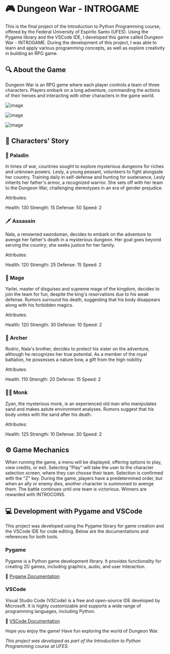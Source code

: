 # **🎮 Dungeon War - INTROGAME**

This is the final project of the Introduction to Python Programming course, offered by the Federal University of Espírito Santo (UFES). Using the Pygame library and the VSCode IDE, I developed this game called Dungeon War - INTROGAME. During the development of this project, I was able to learn and apply various programming concepts, as well as explore creativity in building an RPG game.

## 🔍 About the Game
Dungeon War is an RPG game where each player controls a team of three characters. Players embark on a long adventure, commanding the actions of their heroes and interacting with other characters in the game world.

![image](https://github.com/joaogalimberti/Dangeon-War-INTROGAME/assets/106310095/5c3cb4c4-726f-4ce4-a642-c667c9cb411e)

![image](https://github.com/joaogalimberti/Dangeon-War-INTROGAME/assets/106310095/2d056cb4-f618-46aa-8249-a932d209cbd7)

![image](https://github.com/joaogalimberti/Dangeon-War-INTROGAME/assets/106310095/44e97381-9b76-4b4d-b097-e7f8b968a445)


## 📖 Characters' Story

### 🤺 Paladin
In times of war, countries sought to explore mysterious dungeons for riches and unknown powers. Lesly, a young peasant, volunteers to fight alongside her country. Training daily in self-defense and hunting for sustenance, Lesly inherits her father's armor, a recognized warrior. She sets off with her team to the Dungeon War, challenging stereotypes in an era of gender prejudice.

Attributes:

Health: 130
Strength: 15
Defense: 50
Speed: 2

### 🗡️ Assassin
Nala, a renowned swordsman, decides to embark on the adventure to avenge her father's death in a mysterious dungeon. Her goal goes beyond serving the country; she seeks justice for her family.

Attributes:

Health: 120
Strength: 25
Defense: 15
Speed: 2

### 🧙 Mage
Yarlei, master of disguises and supreme mage of the kingdom, decides to join the team for fun, despite the king's reservations due to his weak defense. Rumors surround his death, suggesting that his body disappears along with his forbidden magics.

Attributes:

Health: 120
Strength: 30
Defense: 10
Speed: 2

### 🏹 Archer
Rodric, Nala's brother, decides to protect his sister on the adventure, although he recognizes her true potential. As a member of the royal battalion, he possesses a nature bow, a gift from the high nobility.

Attributes:

Health: 110
Strength: 20
Defense: 15
Speed: 2

### 🧞‍♂️ Monk
Zyan, the mysterious monk, is an experienced old man who manipulates sand and makes astute environment analyses. Rumors suggest that his body unites with the sand after his death.

Attributes:

Health: 125
Strength: 10
Defense: 30
Speed: 2

## ⚙️ Game Mechanics
When running the game, a menu will be displayed, offering options to play, view credits, or exit. Selecting "Play" will take the user to the character selection screen, where they can choose their team. Selection is confirmed with the "Z" key. During the game, players have a predetermined order, but when an ally or enemy dies, another character is summoned to avenge them. The battle continues until one team is victorious. Winners are rewarded with INTROCOINS.

## 💻 Development with Pygame and VSCode

This project was developed using the Pygame library for game creation and the VSCode IDE for code editing. Below are the documentations and references for both tools.

### Pygame

Pygame is a Python game development library. It provides functionality for creating 2D games, including graphics, audio, and user interaction.

🔗 [Pygame Documentation](https://www.pygame.org/docs/)

### VSCode

Visual Studio Code (VSCode) is a free and open-source IDE developed by Microsoft. It is highly customizable and supports a wide range of programming languages, including Python.

🔗 [VSCode Documentation](https://code.visualstudio.com/docs)

Hope you enjoy the game! Have fun exploring the world of Dungeon War.

*This project was developed as part of the Introduction to Python Programming course at UFES.*
